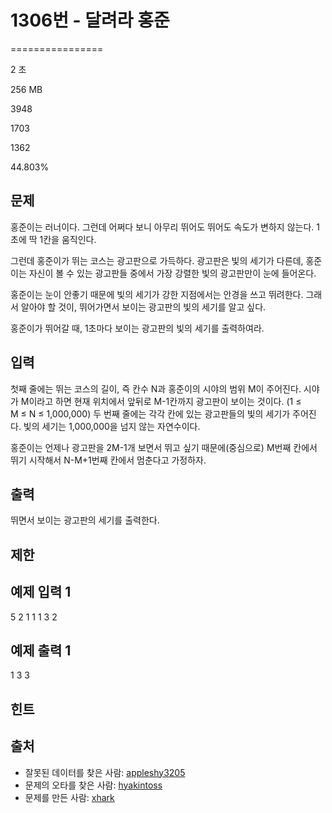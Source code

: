 # 1306번 - 달려라 홍준


================

2 초

256 MB

3948

1703

1362

44.803%

문제
--

홍준이는 러너이다. 그런데 어쩌다 보니 아무리 뛰어도 뛰어도 속도가 변하지 않는다. 1초에 딱 1칸을 움직인다.

그런데 홍준이가 뛰는 코스는 광고판으로 가득하다. 광고판은 빛의 세기가 다른데, 홍준이는 자신이 볼 수 있는 광고판들 중에서 가장 강렬한 빛의 광고판만이 눈에 들어온다.

홍준이는 눈이 안좋기 때문에 빛의 세기가 강한 지점에서는 안경을 쓰고 뛰려한다. 그래서 알아야 할 것이, 뛰어가면서 보이는 광고판의 빛의 세기를 알고 싶다.

홍준이가 뛰어갈 때, 1초마다 보이는 광고판의 빛의 세기를 출력하여라.

입력
--

첫째 줄에는 뛰는 코스의 길이, 즉 칸수 N과 홍준이의 시야의 범위 M이 주어진다. 시야가 M이라고 하면 현재 위치에서 앞뒤로 M-1칸까지 광고판이 보이는 것이다. (1 ≤ M ≤ N ≤ 1,000,000) 두 번째 줄에는 각각 칸에 있는 광고판들의 빛의 세기가 주어진다. 빛의 세기는 1,000,000을 넘지 않는 자연수이다.

홍준이는 언제나 광고판을 2M-1개 보면서 뛰고 싶기 때문에(중심으로) M번째 칸에서 뛰기 시작해서 N-M+1번째 칸에서 멈춘다고 가정하자.

출력
--

뛰면서 보이는 광고판의 세기를 출력한다.

제한
--

예제 입력 1
-------

5 2
1 1 1 3 2

예제 출력 1
-------

1 3 3

힌트
--

출처
--

*   잘못된 데이터를 찾은 사람: [appleshy3205](/user/appleshy3205)
*   문제의 오타를 찾은 사람: [hyakintoss](/user/hyakintoss)
*   문제를 만든 사람: [xhark](/user/xhark)